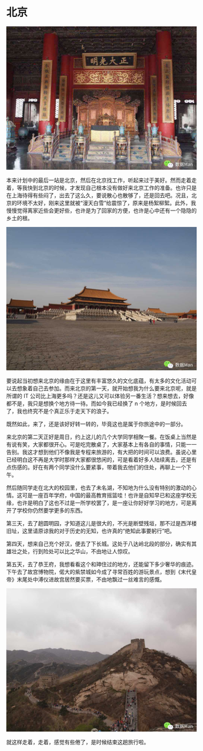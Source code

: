# 北京

![](img/17-beijing/01.jpg)

本来计划中的最后一站是北京，然后在北京找工作，听起来过于美好。然而走着走着，等我快到北京的时候，才发现自己根本没有做好来北京工作的准备。也许只是在上海待得有些闷了，出去了这么久，要说散心也散够了，还是回去吧。况且，北京的环境不太好，刚来这里就被“漫天白雪”给震惊了，原来是杨絮柳絮。此外，我慢慢觉得离家近些会更好些，也许是为了回家的方便，也许是心中还有一个隐隐的乡土的根。

![](img/17-beijing/02.jpg)

要说起当初想来北京的缘由在于这里有丰富悠久的文化底蕴，有太多的文化活动可以去想象着自己去参加。而来北京的第一天，就开始想我为什么要来北京呢，就是所谓的 IT 公司比上海更多吗？还是这儿又可以体验另一番生活？想来想去，好像都不是，我只是想换个地方待一待。而如今我已经换了 n 个地方，是时候回去了，我也终究不是个真正乐于走天下的浪子。

既然如此，来了，还是该好好转一转的，毕竟这也是属于你旅途中的一部分。

来北京的第二天正好是周日，约上这儿的几个大学同学相聚一餐。在饭桌上当然是有说有笑，大家都很开心。可是吃完散桌了，大家基本上有各自的事情，只能一一告别。我这才想到他们不像我是专程来旅游的，有大把的时间可以浪费。虽说心里已经明白这不再是大学时那样大家都很悠闲的，可是看着好多人陆续离去，还是有点伤感的。好在有两个同学没什么要紧事，带着我去他们的住处，再聊上一个下午。

然后随同学走在北大的校园里，也去了未名湖，不知地为什么没有特别的激动的心情。这可是一座百年学府，中国的最高教育摇篮哇！也许是自知早已和这座学校无缘，也许是明白了这也不过是一所学校罢了，是一座让你好好学习的地方，可是离开了学校你仍然要学更多的东西。

第三天，去了趟圆明园，才知道这儿是很大的，不光是断壁残垣，那不过是西洋楼旧址，这里请原谅我的对于历史的无知，也许真的“绝知此事要躬行”吧。

第四天，想来自己充个好汉，便去了下长城。这处于八达岭北段的部分，确实有其雄壮之处，行到险处可以比之华山，不由地让人惊叹。

第五天，去了恭王府，我想看看这个和珅住过的地方，还能留下多少奢华的痕迹。下午去了故宫博物院，偌大的紫禁城如今成了寻常百姓的游玩景点，想到《末代皇帝》末尾处中溥仪进故宫居然要买票，不由地飘过一丝难言的感慨。

![](img/17-beijing/03.jpg)

就这样走着，走着，感觉有些倦了，是时候结束这趟旅行啦。